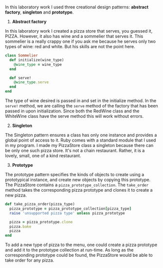 In this laboratory work I used three creational design patterns: **abstract factory**, **singleton** and **prototype**. 

1. **Abstract factory**

In this laboratory work I created a pizza store that serves, you guessed it, PIZZA. However, it also has wine and a sommelier that serves it. This sommelier is a really crappy one if you ask me because he serves only two types of wine: red and white. But his skills are not the point here. 

``` ruby
class Sommelier
  def initialize(wine_type)
    @wine_type = wine_type
  end

  def serve!
    @wine_type.serve
  end
end 
```

The type of wine desired is passed in and set in the initialize method. In the `serve!` method, we are calling the `serve` method of the factory that has been passed in upon initialization. Since both the RedWine class and the WhiteWine class have the serve method this will work without errors.

2. **Singleton**

The Singleton pattern ensures a class has only one instance and provides a global point of access to it. Ruby comes with a standard module that I used in my program. I made my PizzaStore class a singleton because there can be only one such pizza store. It's not a chain restaurant. Rather, it is a lovely, small, one of a kind restaurant.

3. **Prototype**

The prototype pattern specifies the kinds of objects to create using a prototypical instance, and create new objects by copying this prototype. The PizzaStore contains a `pizza_prototype_collection`. The `take_order` method takes the corresponding pizza prototype and clones it to create a new pizza. 

``` ruby
def take_pizza_order(pizza_type)
  pizza_prototype = pizza_prototype_collection[pizza_type]
  raise 'unsupported pizza type' unless pizza_prototype

  pizza = pizza_prototype.clone
  pizza.bake
  pizza
end
```
To add a new type of pizza to the menu, one could create a pizza prototype and add it to the prototype collection at run-time. As long as the corresponding prototype could be found, the PizzaStore would be able to take order for any pizza.



